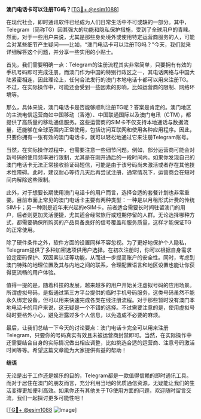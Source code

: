 **澳门电话卡可以注册TG吗？**[[TG💪+ @esim1088](https://t.me/s/esim1088)]

在现代社会，即时通讯软件已经成为人们日常生活中不可或缺的一部分。其中，Telegram（简称TG）因其强大的功能和隐私保护措施，受到了全球用户的青睐。然而，对于一些用户来说，尤其是那些身处境外或使用特定运营商服务的人，可能会对某些细节产生疑问——比如，“澳门电话卡可以注册TG吗？”今天，我们就来详细解答这个问题，并分享一些实用的小贴士。

首先，我们需要明确一点：Telegram的注册流程其实非常简单，只要拥有有效的手机号码即可完成注册。而澳门作为中国的特别行政区之一，其电话网络与中国大陆紧密相连，因此理论上，任何合法发行的澳门本地电话卡都可以用来注册TG。不过，在实际操作中，可能还会受到一些因素的影响，比如运营商的限制、网络环境等。

那么，具体来说，澳门电话卡是否能够顺利注册TG呢？答案是肯定的。澳门地区的主流电信运营商如中国移动（香港）、中国联通国际以及澳门电讯（CTM），都提供了高质量的移动通信服务。这些运营商的SIM卡不仅支持本地通话与数据流量，还能够在全球范围内正常使用，包括访问互联网和使用各种应用程序。因此，只要你拥有一张有效的澳门电话卡，就可以轻松地通过它来注册Telegram账号。

当然，在实际操作过程中，也需要注意一些细节问题。例如，部分运营商可能会对新号码的使用频率进行限制，尤其是在刚开通后的一段时间内。如果你发现自己的澳门电话卡无法正常接收验证码短信，可能是由于该号码尚未激活或者存在其他技术性障碍。此时，建议耐心等待几天后再尝试注册，通常情况下，运营商会在短时间内解除这些限制。

此外，对于想要长期使用澳门电话卡的用户而言，选择合适的套餐计划也非常重要。目前市面上常见的澳门电话卡主要有两种类型：一种是以月租形式计费的传统SIM卡；另一种则是近年来兴起的eSIM卡。前者适合需要长时间驻留澳门的用户，后者则更加灵活便捷，尤其适合经常旅行或短期停留的人群。无论选择哪种方式，都需要确保所购买的产品具备良好的信号覆盖和服务质量，这样才能保证TG的正常使用。

除了硬件条件之外，软件方面的设置同样不容忽视。为了更好地保护个人隐私，Telegram提供了多种加密选项供用户选择。在初次注册时，你可以根据自身需求设定密码保护、双因素认证等功能，从而进一步提高账户的安全性。同时，考虑到澳门特殊的地理位置及其与内地之间的联系，合理配置语言和地区设置也能让你获得更流畅的用户体验。

值得一提的是，随着科技的发展，越来越多的用户开始关注虚拟号码的应用场景。所谓虚拟号码，是指通过第三方平台提供的临时手机号码服务，这类号码虽然不能永久绑定设备，但可以用来快速完成各类在线注册流程。对于那些暂时没有澳门本地电话卡的用户来说，这无疑是一个不错的选择。不过需要注意的是，使用虚拟号码时要格外小心，避免泄露过多个人信息，以免造成不必要的麻烦。

最后，让我们总结一下今天的讨论要点：澳门电话卡完全可以用来注册Telegram，只要你的号码真实有效且未被运营商封禁即可。当然，在实际操作中还需要结合自身的实际情况做出相应调整，比如挑选合适的运营商、注意号码激活时间等等。希望这篇文章能为大家提供有益的帮助！

**结语**

无论是出于工作还是娱乐的目的，Telegram都是一款值得信赖的即时通讯工具。而对于居住在澳门的朋友而言，充分利用当地的优质通信资源，无疑能让我们的生活变得更加便利高效。如果你还有其他关于TG使用方面的问题，欢迎随时留言交流，我们一起探讨更多可能性吧！

[[TG💪+ @esim1088](https://t.me/s/esim1088) ![Image](https://i.postimg.cc/4NQfJmqS/Snipaste-2025-05-13-00-14-12.png)]